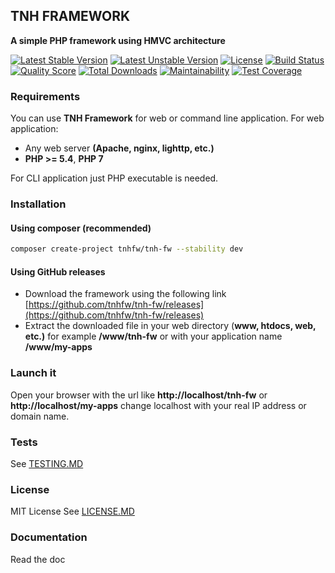 ## TNH FRAMEWORK
**A simple PHP framework using HMVC architecture**

[![Latest Stable Version](https://poser.pugx.org/tnhfw/tnh-fw/v/stable)](https://packagist.org/packages/tnhfw/tnh-fw)
[![Latest Unstable Version](https://poser.pugx.org/tnhfw/tnh-fw/v/unstable)](https://packagist.org/packages/tnhfw/tnh-fw)
[![License](https://poser.pugx.org/tnhfw/tnh-fw/license)](https://packagist.org/packages/tnhfw/tnh-fw)
[![Build Status](https://img.shields.io/travis/tnhfw/tnh-fw/1.0.0-dev.svg?style=flat-square)](https://travis-ci.com/tnhfw/tnh-fw)  
[![Quality Score](https://img.shields.io/scrutinizer/g/tnhfw/tnh-fw.svg?style=flat-square)](https://scrutinizer-ci.com/g/tnhfw/tnh-fw)
[![Total Downloads](https://poser.pugx.org/tnhfw/tnh-fw/downloads)](https://packagist.org/packages/tnhfw/tnh-fw)
[![Maintainability](https://api.codeclimate.com/v1/badges/7cd6345e1f49603a0817/maintainability)](https://codeclimate.com/github/tnhfw/tnh-fw/maintainability)
[![Test Coverage](https://api.codeclimate.com/v1/badges/7cd6345e1f49603a0817/test_coverage)](https://codeclimate.com/github/tnhfw/tnh-fw/test_coverage)


### Requirements 
You can use **TNH Framework** for web or command line application. For web application: 
 - Any web server **(Apache, nginx, lighttp, etc.)**
 - **PHP >= 5.4**, **PHP 7** 

For CLI application just PHP executable is needed. 

### Installation
#### Using composer (recommended)
```bash
composer create-project tnhfw/tnh-fw --stability dev
```
#### Using GitHub releases
 - Download the framework using the following link [https://github.com/tnhfw/tnh-fw/releases](https://github.com/tnhfw/tnh-fw/releases)
 - Extract the downloaded file in your web directory (**www, htdocs, web, etc.)** for example **/www/tnh-fw** or with your application name **/www/my-apps**

### Launch it
Open your browser with the url like **http://localhost/tnh-fw** or **http://localhost/my-apps** change localhost with your real IP address or domain name.

### Tests
See [TESTING.MD](TESTING.MD)

### License
MIT License See [LICENSE.MD](LICENSE.MD)

### Documentation 
Read the doc
